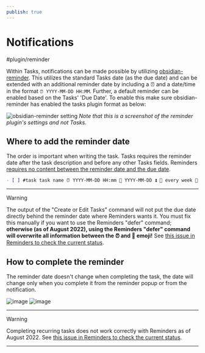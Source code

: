 ```yaml
---
publish: true
---
```


# Notifications

<span class="related-pages">#plugin/reminder</span>

Within Tasks, notifications can be made possible by utilizing [obsidian-reminder](https://github.com/uphy/obsidian-reminder).
This utilizes the standard Tasks date (as the due date) and can be extended with an additional reminder date by including a ⏰ and a date/time in the format `⏰ YYYY-MM-DD HH:MM`.
Further, a default reminder can be enabled based on the Tasks' 'Due Date'.
To enable this make sure obsidian-reminder has enabled the tasks plugin format as below:

![obsidian-reminder setting](../images/reminder.png)
_Note that this is a screenshot of the reminder plugin's settings and not Tasks._

## Where to add the reminder date

The order is important when writing the task. Tasks requires the reminder date after the task description and before any other Tasks fields. Reminders [requires no content between the reminder date and the due date](https://uphy.github.io/obsidian-reminder/guide/interop-tasks.html#distinguish-due-date-and-reminder-date).

```markdown
- [ ] #task task name ⏰ YYYY-MM-DD HH:mm 📅 YYYY-MM-DD ⏫ 🔁 every week 🛫 YYYY-MM-DD ⏳ YYYY-MM-DD
```

---

> [!warning]
> The output of the "Create or Edit Tasks" command will not put the due date directly behind the reminder date where Reminders wants it.
You must fix this manually if you want to use the Reminders "defer" command;
**otherwise (as of August 2022), using the Reminders "defer" command will overwrite all information between the ⏰ and 📅 emoji!**
See [this issue in Reminders to check the current status](https://github.com/uphy/obsidian-reminder/issues/100).

## How to complete the reminder

The reminder date doesn't change when completing the task, the date will change only when you complete it from the reminder popup or from the notification.

![image](https://user-images.githubusercontent.com/38974541/143463881-e4af4b91-426f-48e8-938e-4a1053b06677.png)
![image](https://user-images.githubusercontent.com/38974541/143464983-542675ae-a467-41c0-aaca-1075c42f8328.png)

---

> [!warning]
> Completing recurring tasks does not work correctly with Reminders as of August 2022.
See [this issue in Reminders to check the current status](https://github.com/uphy/obsidian-reminder/issues/93).

---
